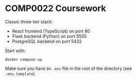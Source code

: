 # COMP0022 Coursework

Classic three-tier stack:

- React frontend (TypeScript) on port 80
- Flask backend (Python) on port 5555
- PostgreSQL backend on port 5432

Start with:

```shell
docker compose up
```

Make sure you have an `.env` file in the root of the directory (see `.env.template`).
